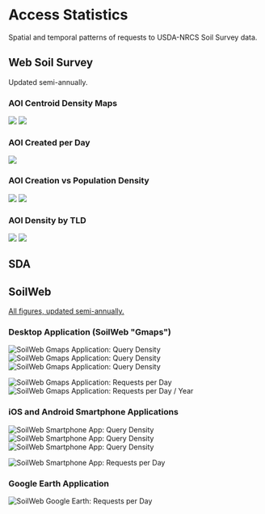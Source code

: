 # Access Statistics
Spatial and temporal patterns of requests to USDA-NRCS Soil Survey data.

## Web Soil Survey
Updated semi-annually.

### AOI Centroid Density Maps
![](results/WSS/WSS-AOI-density.png)
![](results/WSS/WSS-AOI-density-monthly-mean.png)

### AOI Created per Day
![](results/WSS/WSS_AOI_daily-ts-decomposition.png)

### AOI Creation vs Population Density
![](results/WSS/WSS-AOI-vs-popdens-hexbin.png)
![](results/WSS/median-AOI-vs-popdens.png)

### AOI Density by TLD
![](results/WSS/WSS-AOI-density-TLD.png)
![](results/WSS/WSS-AOI-density-pctile-TLD.png)


## SDA

## SoilWeb

[All figures, updated semi-annually.](https://soilmap2-1.lawr.ucdavis.edu/dylan/soilweb-stats/)

### Desktop Application (SoilWeb "Gmaps")
![SoilWeb Gmaps Application: Query Density](results/SoilWeb/gmap-density.png)
![SoilWeb Gmaps Application: Query Density](results/SoilWeb/gmap-HI.png)
![SoilWeb Gmaps Application: Query Density](results/SoilWeb/gmap-PR.png)


![SoilWeb Gmaps Application: Requests per Day](https://soilmap2-1.lawr.ucdavis.edu/dylan/soilweb-stats/gmap_daily-ts-decomposition.png)
![SoilWeb Gmaps Application: Requests per Day / Year](https://soilmap2-1.lawr.ucdavis.edu/dylan/soilweb-stats/gmap_yearly-bwplot.png)

### iOS and Android Smartphone Applications
![SoilWeb Smartphone App: Query Density](results/SoilWeb/app-2x-density.png)
![SoilWeb Smartphone App: Query Density](results/SoilWeb/app-2x-density-HI.png)
![SoilWeb Smartphone App: Query Density](results/SoilWeb/app-2x-density-PR.png)

![SoilWeb Smartphone App: Requests per Day](https://soilmap2-1.lawr.ucdavis.edu/dylan/soilweb-stats/app-2x_daily-ts-decomposition.png)

### Google Earth Application
![SoilWeb Google Earth: Requests per Day](https://soilmap2-1.lawr.ucdavis.edu/dylan/soilweb-stats/GE-requests-daily.png)



